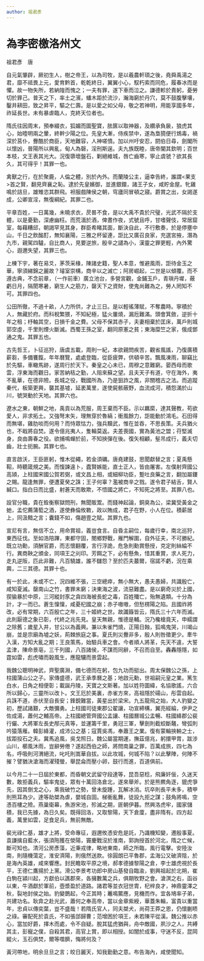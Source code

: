 ```yaml
---
author: 祖君彥
---
```


<div class="heti heti--vertical">

# 為李密檄洛州文

祖君彥　唐

自元氣肇辟，厥初生人，樹之帝王，以為司牧，是以羲農軒頊之後，堯舜禹湯之君，靡不祗畏上元，愛育黔首，乾乾終日，翼翼小心，馭朽索而同危，履春冰而是懼。故一物失所，若納隍而愧之；一夫有罪，遂下車而泣之。謙德軫於責躬，憂勞切於罪己。普天之下，率土之濱，蟠木距於流沙，瀚海窮於丹穴，莫不鼓腹擊壤，鑿井耕田，致之昇平，驅之仁壽。是以愛之如父母，敬之若神明，用能享國多年，祚延長世。未有暴虐臨人，克終天位者也。

隋氏往因周末，預奉綴衣，狐媚而圖聖寶，胠篋以取神器，及纘承負扆，狼虎其心，始曀明兩之暈，終幹少陽之位。先皇大漸，侍疾禁中，遂為梟獍便行鴆毒，禍深於莒仆，釁酷於商臣，天地難容，人神嗟憤。加以州吁安忍，閼伯日尋，劍閣所以懷凶，晉陽所以興亂，甸人為磬，淫刑斯逞。夫九族既睦，唐帝闡其欽明；百世本枝，文王表其光大。況復隳壞盤石，剿絕維城，唇亡齒寒，寧止虞虢？欲其長久，其可得乎！其罪一也。

禽獸之行，在於聚鹿，人倫之體，別於內外。而蘭陵公主，逼幸告終，誰謂<果支>首之賢，翻見齊襄之恥。逮於先皇嬪御，並進銀鐶，諸王子女，咸貯金屋。牝雞鳴於詰旦，雄雉恣其群飛。袒服戲陳侯之朝，穹廬同冒頓之寢。爵賞之出，女謁遂成，公卿宣淫，無復綱紀。其罪二也。

平章百姓，一日萬幾，未曉求衣，昃晷不食，是以大禹不貴於尺璧，光武不隔於支體，以是憂勤，深慮幽枉。而荒湎於酒，俾晝作夜，式號且呼，甘嗜聲伎，常居窟室，每藉糟邱，朝謁罕見其身，群臣希睹其面，斷決自此，不行敷奏，於是停壅中山，千日之飲酩酊，無知襄陽，三雅之杯留連，詎比又廣召良家，充選宮掖，潛為九市，親駕四驢，自比商人，見要逆旅，殷辛之譴為小，漢靈之罪更輕，內外驚心，遐邇失望，其罪三也。

上棟下宇，著在易爻，茅茨采椽，陳諸史籍，聖人本意，惟避風雨，詎待金玉之華，寧須綈錦之麗故？璿室崇構，商辛以之滅亡；阿房崛起，二世是以傾覆。而不遵古典，不念前章，（一作前車）廣立池台，多營宮觀，金鋪玉戶，青瑣丹墀，蔽虧日月，隔閡寒暑，窮生人之筋力，罄天下之資財，使鬼尚難為之，勞人罔知不可。其罪四也。

公田所徹，不過十畝，人力所供，才止三日。是以輕徭薄賦，不奪農時。寧積於人，無藏於府。而科稅繁猥，不知紀極，猛火屢燒，漏卮難滿。頭會箕斂，逆折十年之租；杼軸其空，日損千金之費。父母不保其赤子，夫妻相棄於匡床，萬戶則城郭空虛，千里則煙火斷滅。西蜀王孫之室，翻同原憲之貧；東海糜竺之家，俄成鄧通之鬼。其罪五也。

古先哲王，卜征巡狩，唐虞五載，周則一紀，本欲親問疾苦，觀省風謠，乃復廣積薪芻，多備饔餼，年年曆覽，處處登臨，從臣疲弊，供頓辛苦。飄風凍雨，聊竊比於先驅，車轍馬跡，遂周行於天下。秦皇之心未已，周穆之意難窮。晏西母而歌雲，浮東海而觀日。家苦納秸之勤，人阻來蘇之望。且夫天子有道，守在海外，夷不亂華，在德非險。長城之役，戰國所為，乃是狙詐之風，非關稽古之法。而追蹤秦代，板築更興，襲其基墟，延袤萬里，遂使屍骸蔽野，血流成河，積怨滿於山川，號哭動於天地。其罪六也。

遼水之東，朝鮮之地，禹貢以為荒服，周王棄而不臣。示以羈縻，達其聲教，苟欲愛人，非求拓土。又強弩末矢，理無穿於魯縞；衝風餘力，詎能動於鴻毛。石田得而無堪，雞肋啖而何用？而恃眾怙力，強兵黷武，惟在並吞，不思長策。夫兵猶火也，不戢將自焚。遂令億兆夷人，隻輪莫返。夫差喪國，實為黃池之盟；苻堅滅身，良由壽春之役。欲捕鳴蟬於前，不知挾彈在後。復矢相顧，髽吊成行，義夫切齒，壯士扼腕。其罪七也。

直言啟沃，王臣匪躬，惟木從繩，若金須礪。唐堯建鼓，思聞獻替之言；夏禹懸鞀，時聽箴規之美。而愎諫違卜，蠹賢嫉能，直士正人，皆由屠害。左僕射齊國公高熲，上柱國宋國公賀若弼，或文昌上相，或細柳功臣，蹔吐良藥之言，翻加屬鏤之賜。龍逢無罪，便遭夏癸之誅；王子何辜？濫被商辛之戮。遂令君子結舌，賢人緘口。指白日而比盛，射蒼天而敢欺，不悟國之將亡，不知死之將至。其罪八也。

設官分職，貴在銓衡察獄問刑，無聞販鬻。而錢神起論，銅臭為公，梁冀受黃金之虵，孟佗薦蒲萄之酒，遂使彝倫攸斁，政以賄成，君子在野，小人在位。積薪居上，同汲黯之言；囊錢不如，傷趙壹之賦。其罪九也。

宣尼有言，無信不立，用命賞祖，義豈食言。自昏主嗣位，每歲行幸，南北巡狩，東西征伐。至如浩陪蹕，東都守固，閿鄉野戰，雁門解圍，自外征夫，不可勝紀。既立功勳，須酬官爵，而志懷翻覆，言行浮詭，危急則勳賞懸授，克定則絲綸不行。異商鞅之頒金，同項王之刓印。芳餌之下，必有懸魚，惜其重賞，求人死力，走丸逆阪，匹此非難，凡百驍雄，誰不讎怨？至於匹夫蕞爾，宿諾不虧，況在乘輿，二三其德。其罪十也。

有一於此，未或不亡，況四維不張，三空總瘁，無小無大，愚夫愚婦，共識殷亡，咸知夏滅。罄南山之竹，書罪未窮；決東海之波，流惡難盡。是以窮奇災於上國，猰貐暴於中原，三河縱封豕之貪四海被長蛇之毒，百姓殲亡，殆無遺類。十分為計，才一而已。蒼生懍懍，咸憂杞國之崩；赤子嗷嗷，但愁楞陽之陷。且國祚將改，必有常期，六百殷亡之年，三十姬終之世。故讖籙皆云，隋氏三十六年而滅。此則厭德之象已彰，代終之兆先見。皇天無親，惟德是輔。況乃欃槍竟天，申繻謂之除舊；歲星入井，甘公以為義興。兼以朱雀門燒，正陽日蝕，狐鳴鬼哭，川竭山崩，並是宗廟為墟之妖，荊棘旅庭之事。夏氏則災釁非多，殷人則咎徵更少。牽牛入漢，方知大亂之期；王良策馬，始驗兵車之會。今者順人將革，先天不違，大誓孟津，陳命景亳，三千列國，八百諸侯，不謀而同辭，不召而自至。轟轟隱隱，如霆如雷，彪虎嘯而穀風生，應龍驤而景雲起。

我魏公聰明神武，齊聖廣淵，備七德而在躬，包九功而挺出。周太保魏公之孫，上柱國蒲山公之子。家傳盛德，武王承季曆之基；地啟元勳，世祖嗣元皇之業。篤生白水，日角之相便彰；載誕丹陵，天寶之文斯著。加以姓符圖緯，名協歌謠，六合所以歸心，三靈所以改卜。文王厄於美裏，赤雀方來，高祖隱於碭山，彤雲自起。兵誅不道，赤伏至自長安；鋒銳難當，黃星出於梁宋。九五龍飛之始，大人豹變之初，歷試諸艱，大敵彌勇。上柱國司徒東郡公翟讓，功宣締構，翼亮經綸，伊尹之佐成湯，蕭何之輔高帝。上柱國總管齊國公孟讓、柱國曆城公孟暢、柱國絳郡公裴行儼、大將軍左長史邴元真等，並運籌千里，勇冠三軍，擊劍則截蛟斷鼇，彎弧則吟猿落雁。韓彭絳灌，成沛公之基；寇賈吳馮，奉蕭王之業。復有蒙輪挾輈之士，拔距投石之夫。冀馬追風，吳戈照日。魏公屬當期運，撫茲億兆，躬擐甲胄，跋涉山川，櫛風沐雨，豈辭勞倦？遂起西伯之師，將問南巢之罪，百萬成旅，四七為名，呼吸則河渭絕流，叱吒則嵩華自拔。以此攻城，何城不陷？以此擊陣，何陣不摧？譬猶決滄海而濯殘螢，舉昆侖而壓小卵，鼓行而進，百道俱前。

以今月二十一日屆於東都，而昏朝文武留守段達等，昆吾惡稔，飛廉奸佞，久迷天數，敢拒義兵，驅率鬼徒，眾有十萬回洛倉北，遂來舉斧。於是熊羆角逐，貔虎爭先，因其倒戈之心，乘我破竹之勢，曾未旋踵，瓦解冰消。坑卒則長平未多，積甲則熊耳為少。達等助桀為虐，嬰城自固。梯衝亂舞，徒設九拒之謀；鼓角將鳴，空憑百樓之險。燕巢衛幕，魚游宋池，殄滅之期，匪朝伊暮。然興洛虎牢，國家儲積，我已先據，為日久矣。既得回洛，又取黎陽，天下倉廩，盡非隋有。四方起義，萬里如雲，足食足兵，無前無敵。

裴光祿仁基，雄才上將，受命專征，遐邇攸憑安危是託，乃識機知變，遷殷事夏。袁謙擒自藍水，張須陁獲在滎陽，竇慶戰沒於淮南，郭詢授首於河北，隋之亡候，斷可知也。清河公房彥藻，近秉戎律，略地東南，師之所臨，風行電擊。安陸汝南，則隨機蕩定，淮安濟陽，則俄然送款。徐圓朗已平魯郡，孟海公又破濟陰，於是海內英雄，咸來響應。封民瞻取平原之境，郝孝德據黎陽之倉，李士雄虎視於長平，王德仁鷹揚於上黨。滑公李景考功郎中房山基發自臨渝，劉興祖起於北朔，崔白駒在潁川起，方獻伯以譙郡來，各擁數萬之兵，俱期牧野之會。滄溟之右，函谷以東，牛酒獻於軍前，壺漿盈於道路。諸君等並衣冠世胄，杞梓良才，神鼎靈澤之秋，裂地封侯之始。豹變鵲起，今正其時；鼉鳴鱉應，見機而作。宜各鳩率子弟，共建功名。耿弇之赴光武，蕭何之奉高帝，當以金章紫綬，華蓋朱輪，富貴以重當年，忠貞以傳奕葉，豈不盛哉！若隋氏官人，同夫桀犬，尚荷王莽之恩，仍懷蒯瞆之祿。審配死於袁氏，不如張郃歸曹；范增困於項王，未若陳平從漢。魏公推以赤心，當加好爵，擇木而處，令不自疑。脫其猛虎猶與，舟中敵國，夙沙之人，共縛其主，彭寵之僕，自殺其君，高官上賞，即以相授。如闇於成事，守迷不反，昆岡縱火，玉石俱焚，爾等噬臍，悔將何及？

黃河帶地，明余旦旦之言；皎日麗天，知我勤勤之意。布告海內，咸使聞知。

</div>
